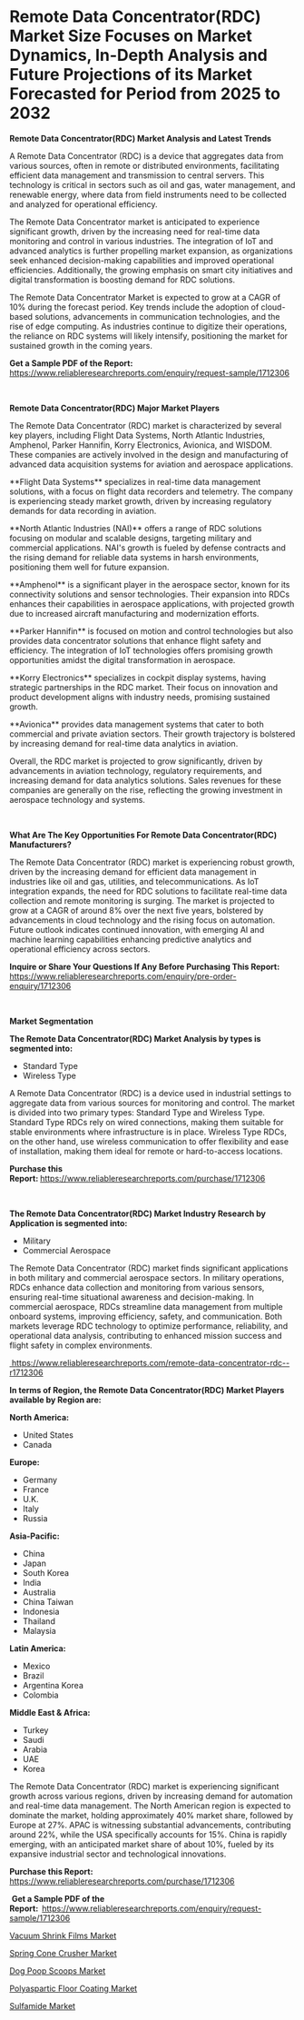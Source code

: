 <p><h1>Remote Data Concentrator(RDC) Market Size Focuses on Market Dynamics, In-Depth Analysis and Future Projections of its Market Forecasted for Period from 2025 to 2032</h1></p><p><strong>Remote Data Concentrator(RDC) Market Analysis and Latest Trends</strong></p>
<p><p>A Remote Data Concentrator (RDC) is a device that aggregates data from various sources, often in remote or distributed environments, facilitating efficient data management and transmission to central servers. This technology is critical in sectors such as oil and gas, water management, and renewable energy, where data from field instruments need to be collected and analyzed for operational efficiency.</p><p>The Remote Data Concentrator market is anticipated to experience significant growth, driven by the increasing need for real-time data monitoring and control in various industries. The integration of IoT and advanced analytics is further propelling market expansion, as organizations seek enhanced decision-making capabilities and improved operational efficiencies. Additionally, the growing emphasis on smart city initiatives and digital transformation is boosting demand for RDC solutions.</p><p>The Remote Data Concentrator Market is expected to grow at a CAGR of 10% during the forecast period. Key trends include the adoption of cloud-based solutions, advancements in communication technologies, and the rise of edge computing. As industries continue to digitize their operations, the reliance on RDC systems will likely intensify, positioning the market for sustained growth in the coming years.</p></p>
<p><strong>Get a Sample PDF of the Report:&nbsp;</strong> <a href="https://www.reliableresearchreports.com/enquiry/request-sample/1712306?utm_campaign=102&utm_medium=2&utm_source=Github&utm_content=ia&utm_term=11012025&utm_id=remote-data-concentratorrdc">https://www.reliableresearchreports.com/enquiry/request-sample/1712306</a></p>
<p>&nbsp;</p>
<p><strong>Remote Data Concentrator(RDC) Major Market Players</strong></p>
<p><p>The Remote Data Concentrator (RDC) market is characterized by several key players, including Flight Data Systems, North Atlantic Industries, Amphenol, Parker Hannifin, Korry Electronics, Avionica, and WISDOM. These companies are actively involved in the design and manufacturing of advanced data acquisition systems for aviation and aerospace applications. </p><p>**Flight Data Systems** specializes in real-time data management solutions, with a focus on flight data recorders and telemetry. The company is experiencing steady market growth, driven by increasing regulatory demands for data recording in aviation. </p><p>**North Atlantic Industries (NAI)** offers a range of RDC solutions focusing on modular and scalable designs, targeting military and commercial applications. NAI's growth is fueled by defense contracts and the rising demand for reliable data systems in harsh environments, positioning them well for future expansion.</p><p>**Amphenol** is a significant player in the aerospace sector, known for its connectivity solutions and sensor technologies. Their expansion into RDCs enhances their capabilities in aerospace applications, with projected growth due to increased aircraft manufacturing and modernization efforts.</p><p>**Parker Hannifin** is focused on motion and control technologies but also provides data concentrator solutions that enhance flight safety and efficiency. The integration of IoT technologies offers promising growth opportunities amidst the digital transformation in aerospace.</p><p>**Korry Electronics** specializes in cockpit display systems, having strategic partnerships in the RDC market. Their focus on innovation and product development aligns with industry needs, promising sustained growth.</p><p>**Avionica** provides data management systems that cater to both commercial and private aviation sectors. Their growth trajectory is bolstered by increasing demand for real-time data analytics in aviation.</p><p>Overall, the RDC market is projected to grow significantly, driven by advancements in aviation technology, regulatory requirements, and increasing demand for data analytics solutions. Sales revenues for these companies are generally on the rise, reflecting the growing investment in aerospace technology and systems.</p></p>
<p>&nbsp;</p>
<p><strong>What Are The Key Opportunities For Remote Data Concentrator(RDC) Manufacturers?</strong></p>
<p><p>The Remote Data Concentrator (RDC) market is experiencing robust growth, driven by the increasing demand for efficient data management in industries like oil and gas, utilities, and telecommunications. As IoT integration expands, the need for RDC solutions to facilitate real-time data collection and remote monitoring is surging. The market is projected to grow at a CAGR of around 8% over the next five years, bolstered by advancements in cloud technology and the rising focus on automation. Future outlook indicates continued innovation, with emerging AI and machine learning capabilities enhancing predictive analytics and operational efficiency across sectors.</p></p>
<p><strong>Inquire or Share Your Questions If Any Before Purchasing This Report:</strong> <a href="https://www.reliableresearchreports.com/enquiry/pre-order-enquiry/1712306?utm_campaign=102&utm_medium=2&utm_source=Github&utm_content=ia&utm_term=11012025&utm_id=remote-data-concentratorrdc">https://www.reliableresearchreports.com/enquiry/pre-order-enquiry/1712306</a></p>
<p>&nbsp;</p>
<p><strong>Market Segmentation</strong></p>
<p><strong>The Remote Data Concentrator(RDC) Market Analysis by types is segmented into:</strong></p>
<p><ul><li>Standard Type</li><li>Wireless Type</li></ul></p>
<p><p>A Remote Data Concentrator (RDC) is a device used in industrial settings to aggregate data from various sources for monitoring and control. The market is divided into two primary types: Standard Type and Wireless Type. Standard Type RDCs rely on wired connections, making them suitable for stable environments where infrastructure is in place. Wireless Type RDCs, on the other hand, use wireless communication to offer flexibility and ease of installation, making them ideal for remote or hard-to-access locations.</p></p>
<p><strong>Purchase this Report:&nbsp;</strong><a href="https://www.reliableresearchreports.com/purchase/1712306?utm_campaign=102&utm_medium=2&utm_source=Github&utm_content=ia&utm_term=11012025&utm_id=remote-data-concentratorrdc">https://www.reliableresearchreports.com/purchase/1712306</a></p>
<p>&nbsp;</p>
<p><strong>The Remote Data Concentrator(RDC) Market Industry Research by Application is segmented into:</strong></p>
<p><ul><li>Military</li><li>Commercial Aerospace</li></ul></p>
<p><p>The Remote Data Concentrator (RDC) market finds significant applications in both military and commercial aerospace sectors. In military operations, RDCs enhance data collection and monitoring from various sensors, ensuring real-time situational awareness and decision-making. In commercial aerospace, RDCs streamline data management from multiple onboard systems, improving efficiency, safety, and communication. Both markets leverage RDC technology to optimize performance, reliability, and operational data analysis, contributing to enhanced mission success and flight safety in complex environments.</p></p>
<p><a href="https://www.reliableresearchreports.com/remote-data-concentrator-rdc--r1712306?utm_campaign=102&utm_medium=2&utm_source=Github&utm_content=ia&utm_term=11012025&utm_id=remote-data-concentratorrdc">&nbsp;https://www.reliableresearchreports.com/remote-data-concentrator-rdc--r1712306</a></p>
<p><strong>In terms of Region, the Remote Data Concentrator(RDC) Market Players available by Region are:</strong></p>
<p>
    <p> <strong> North America: </strong>
        <ul>
            <li>United States</li>
            <li>Canada</li>
        </ul>
        </p> 
    <p> <strong> Europe: </strong>
        <ul>
            <li>Germany</li>
            <li>France</li>
            <li>U.K.</li>
            <li>Italy</li>
            <li>Russia</li>
        </ul>
        </p> 
    <p> <strong> Asia-Pacific: </strong>
        <ul>
            <li>China</li>
            <li>Japan</li>
            <li>South Korea</li>
            <li>India</li>
            <li>Australia</li>
            <li>China Taiwan</li>
            <li>Indonesia</li>
            <li>Thailand</li>
            <li>Malaysia</li>
        </ul>
        </p> 
    <p> <strong> Latin America: </strong>
        <ul>
            <li>Mexico</li>
            <li>Brazil</li>
            <li>Argentina Korea</li>
            <li>Colombia</li>
        </ul>
        </p> 
    <p> <strong> Middle East & Africa: </strong>
        <ul>
            <li>Turkey</li>
            <li>Saudi</li>
            <li>Arabia</li>
            <li>UAE</li>
            <li>Korea</li>
        </ul>
    </p>
    </p>
<p><p>The Remote Data Concentrator (RDC) market is experiencing significant growth across various regions, driven by increasing demand for automation and real-time data management. The North American region is expected to dominate the market, holding approximately 40% market share, followed by Europe at 27%. APAC is witnessing substantial advancements, contributing around 22%, while the USA specifically accounts for 15%. China is rapidly emerging, with an anticipated market share of about 10%, fueled by its expansive industrial sector and technological innovations.</p></p>
<p><strong>Purchase this Report: </strong><a href="https://www.reliableresearchreports.com/purchase/1712306?utm_campaign=102&utm_medium=2&utm_source=Github&utm_content=ia&utm_term=11012025&utm_id=remote-data-concentratorrdc">https://www.reliableresearchreports.com/purchase/1712306</a></p>
<p>&nbsp;<strong>Get a Sample PDF of the Report:&nbsp;&nbsp;</strong><a href="https://www.reliableresearchreports.com/enquiry/request-sample/1712306?utm_campaign=102&utm_medium=2&utm_source=Github&utm_content=ia&utm_term=11012025&utm_id=remote-data-concentratorrdc">https://www.reliableresearchreports.com/enquiry/request-sample/1712306</a></p>
<p><strong></strong></p>
<p><p><a href="https://github.com/kathiestrine5ty/Market-Research-Report-List-1/blob/main/vacuum-shrink-films-market.md?utm_campaign=102&utm_medium=2&utm_source=Github&utm_content=ia&utm_term=11012025&utm_id=remote-data-concentratorrdc">Vacuum Shrink Films Market</a></p><p><a href="https://github.com/NarcisoFerry/Market-Research-Report-List-1/blob/main/spring-cone-crusher-market.md?utm_campaign=102&utm_medium=2&utm_source=Github&utm_content=ia&utm_term=11012025&utm_id=remote-data-concentratorrdc">Spring Cone Crusher Market</a></p><p><a href="https://github.com/mayabungard8092/Market-Research-Report-List-1/blob/main/dog-poop-scoops-market.md?utm_campaign=102&utm_medium=2&utm_source=Github&utm_content=ia&utm_term=11012025&utm_id=remote-data-concentratorrdc">Dog Poop Scoops Market</a></p><p><a href="https://github.com/FosterFahey91/Market-Research-Report-List-1/blob/main/polyaspartic-floor-coating-market.md?utm_campaign=102&utm_medium=2&utm_source=Github&utm_content=ia&utm_term=11012025&utm_id=remote-data-concentratorrdc">Polyaspartic Floor Coating Market</a></p><p><a href="https://github.com/tamiaknaub6/Market-Research-Report-List-1/blob/main/sulfamide-market.md?utm_campaign=102&utm_medium=2&utm_source=Github&utm_content=ia&utm_term=11012025&utm_id=remote-data-concentratorrdc">Sulfamide Market</a></p></p>